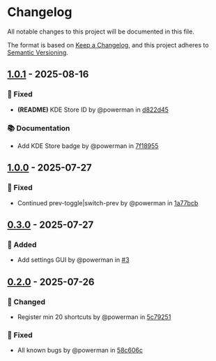 # Changelog

All notable changes to this project will be documented in this file.

The format is based on [Keep a Changelog](https://keepachangelog.com/en/1.1.0/),
and this project adheres to [Semantic Versioning](https://semver.org/spec/v2.0.0.html).

## [1.0.1] - 2025-08-16

### 🐛 Fixed

- **(README)** KDE Store ID by @powerman in [d822d45]

### 📚 Documentation

- Add KDE Store badge by @powerman in [7f18955]

[1.0.1]: https://github.com/powerman/kwin-last-used-desktops/compare/v1.0.0..v1.0.1
[7f18955]: https://github.com/powerman/kwin-last-used-desktops/commit/7f189551ba579a687534cb4ea4afcd04e86a7fe0
[d822d45]: https://github.com/powerman/kwin-last-used-desktops/commit/d822d459eb651c68b62729d94a0b49c51d5645a0

## [1.0.0] - 2025-07-27

### 🐛 Fixed

- Continued prev-toggle|switch-prev by @powerman in [1a77bcb]

[1.0.0]: https://github.com/powerman/kwin-last-used-desktops/compare/v0.3.0..v1.0.0
[1a77bcb]: https://github.com/powerman/kwin-last-used-desktops/commit/1a77bcb04bae30076fdda90d94175daaddc182c8

## [0.3.0] - 2025-07-27

### 🚀 Added

- Add settings GUI by @powerman in [#3]

[0.3.0]: https://github.com/powerman/kwin-last-used-desktops/compare/v0.2.0..v0.3.0
[#3]: https://github.com/powerman/kwin-last-used-desktops/pull/3

## [0.2.0] - 2025-07-26

### 🔔 Changed

- Register min 20 shortcuts by @powerman in [5c79251]

### 🐛 Fixed

- All known bugs by @powerman in [58c606c]

[0.2.0]: https://github.com/powerman/kwin-last-used-desktops/compare/%40%7B10year%7D..v0.2.0
[5c79251]: https://github.com/powerman/kwin-last-used-desktops/commit/5c79251970667d4ed3de7a6bb3afe5fdbeaf2a4e
[58c606c]: https://github.com/powerman/kwin-last-used-desktops/commit/58c606c3a247a88c10d144416eee3232c55b5c46

<!-- generated by git-cliff -->
